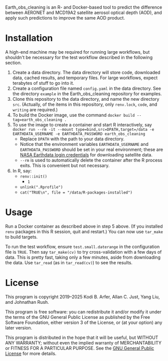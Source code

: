 Earth_obs_cleaning is an R- and Docker-based tool to predict the difference between AERONET and MCD19A2 satellite aerosol optical depth (AOD), and apply such predictions to improve the same AOD product.

# Installation

A high-end machine may be required for running large workflows, but shouldn't be necessary for the test workflow described in the following section.

1. Create a data directory. The data directory will store code, downloaded data, cached results, and temporary files. For large workflows, expect terabytes of stuff to go into it.
2. Create a configuration file named `config.yaml` in the data directory. See the directory `example` in the Earth_obs_cleaning repository for examples.
3. Clone this repository to the data directory, and name the new directory `src`. (Actually, of the items in this repository, only `renv.lock`, `code`, and `writing` are required.)
4. To build the Docker image, use the command `docker build --tag=earth_obs_cleaning .`
5. To use the image to create a container and start R interactively, say `docker run --rm -it --mount type=bind,src=DPATH,target=/data -e EARTHDATA_USERNAME -e EARTHDATA_PASSWORD earth_obs_cleaning`
    - Replace `DPATH` with the path to your data directory.
    - Notice that the environment variables `EARTHDATA_USERNAME` and `EARTHDATA_PASSWORD` should be set in your real environment; these are [NASA Earthdata login credentials](https://urs.earthdata.nasa.gov/users/new) for downloading satellite data.
    - `--rm` is used to automatically delete the container after the R process exits. This is convenient but not necessary.
6. In R, say:
   - `renv::init()`
     - `1`
   - `unlink(".Rprofile")`
   - `cat("TRUE\n", file = "/data/R-packages-installed")`

# Usage

Run a Docker container as described above in step 5 above. (If you installed `renv` packages in this R session, quit and restart.) You can now use `tar_make` to build targets.

To run the test workflow, ensure `test.small.daterange` in the configuration file is `TRUE`. Then say `tar_make(cv)` to try cross-validation with a few days of data. This is pretty fast, taking only a few minutes, aside from downloading the data. Use `tar_read` (as in `tar_read(cv)`) to see the results.

# License

This program is copyright 2019–2025 Kodi B. Arfer, Allan C. Just, Yang Liu, and Johnathan Rush.

This program is free software: you can redistribute it and/or modify it under the terms of the GNU General Public License as published by the Free Software Foundation, either version 3 of the License, or (at your option) any later version.

This program is distributed in the hope that it will be useful, but WITHOUT ANY WARRANTY; without even the implied warranty of MERCHANTABILITY or FITNESS FOR A PARTICULAR PURPOSE. See the [GNU General Public License](http://www.gnu.org/licenses) for more details.
